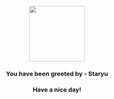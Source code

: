 <p align="center">
            <img src="https://raw.githubusercontent.com/PokeAPI/sprites/master/sprites/pokemon/120.png" width="150" height="150">
          </p>
          <h3 align="center">You have been greeted by - <b>Staryu</b></h3>
          <h3 align="center">Have a nice day!</h3>
        